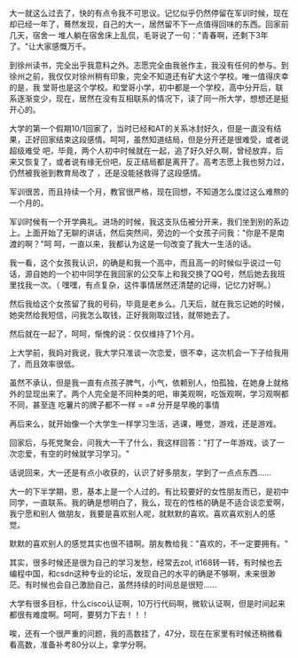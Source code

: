 

大一就这么过去了，快的有点令我不可思议。记忆似乎仍然停留在军训时候，现在却已经一年了，蓦然发现，自己的大一，居然留不下一点值得回味的东西。回家前几天，宿舍一
堆人躺在宿舍床上乱侃，毛哥说了一句："青春啊，还剩下3年了。"让大家感慨万千。

到徐州读书，完全出乎我意料之外。志愿完全由我爸作主，我没有任何的参与。到徐州之前，我仅仅对徐州稍有印象，完全不知道还有矿大这个学校。唯一值得庆幸的是，我
堂哥也是这个学校。和堂哥小学，初中都是一个学校，高中分开后，联系逐渐变少，现在，居然在没有互相联系的情况下，读了同一所大学，想想还是挺开心的。

大学的第一个假期10/1回家了，当时已经和AT的关系冰封好久，但是一直没有结果，正好回家结束这段感情。呵呵，虽然知道结局，但是分开还是很难受，或者说超级难受
吧，毕竟，两个人初中时候就在一起，追了好久好久啊，曾经放弃，后来又恢复了，或者说有缘无份吧，反正结局都是离开了。高考志愿上我也努力过，仍然被我爸到教育局改了
，还是没能拯救得了这段感情。

军训很苦，而且持续一个月，教官很严格，现在回想，不知道怎么度过这么难熬的一个月的。

军训时候有一个开学典礼。进场的时候，我这支队伍被分开来，我们坐到别的系边上。上面开始了无聊的讲话，然后突然间，旁边的一个女孩子问我："你是不是南渡的啊？"呵
呵，一直以来，我都认为这是一句改变了我大一生活的话。

我一看，这个女孩我认识，的确是和我一个高中，而且高一的时候似乎说过一句话，源自她的一个初中同学在我回家的公交车上和我交换了QQ号，然后她去我班里找我一次。（
嘿嘿，有点复杂，这件事情居然还清楚的记得，记忆力好啊。）

然后我给这个女孩留了我的号码，毕竟是老乡么。几天后，就在我忘记她的时候，她突然给我短信，问我怎么取钱，正好我刚取过钱，就带她去了。

然后就在一起了，呵呵，惭愧的说：仅仅维持了1个月。

上大学前，我妈对我说，我大学只准谈一次恋爱，很不幸，这次机会一下子给我用了，而且效率很低。

虽然不承认，但是我一直有点孩子脾气，小气，依赖别人，怕孤独，在她身上就格外的显现出来了。两个人完全是不同种类的吧，审美观啊，吃饭观啊，学习观啊都不同，甚至连
吃薯片的牌子都不一样 = =# 分开是早晚的事情

再后来么，就开始像一个大学生一样学习生活，逃课，睡觉，游戏，还是游戏。

回家后，与死党聚会，问我大一干了什么，我这样回答："打了一年游戏，谈了一次恋爱，有空的时候就学习学习。"

话说回来，大一还是有点小收获的，认识了好多朋友，学到了一点点东西……

大一的下半学期，恩，基本上是一个人过的。有比较要好的女性朋友而已，是初中同学，一直联系。我的确是想明白了，我么，现在的性格的确是不适合谈恋爱啊，我宁愿和别人
做朋友，我要是喜欢别人呢，就默默的喜欢。喜欢喜欢别人的感觉。

默默的喜欢别人的感觉其实也很不错啊。朋友教给我："喜欢的，不一定要拥有。"

其实，很多时候还是很为自己的学习发愁，经常去zol,
it168转一转，有时候也去编程中国，和csdn这种专业的论坛，发现自己的水平的确是不够啊，未来很渺茫。有时候也会自己激励自己，虽然持续的时间总是很短……

大学有很多目标，什么cisco认证啊，10万行代码啊，微软认证啊，但是时间起来都很有难度啊。呵呵，要努力下去！！！

唉，还有一个很严重的问题，我的高数挂了，47分，现在在家里有时候还稍微看看高数，准备补考80分以上，拿学分啊。

